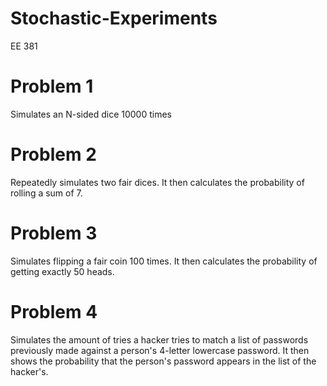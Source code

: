 # Stochastic-Experiments
EE 381
# Problem 1
Simulates an N-sided dice 10000 times
# Problem 2
Repeatedly simulates two fair dices. It then calculates the probability of rolling a sum of 7.
# Problem 3
Simulates flipping a fair coin 100 times. It then calculates the probability of getting exactly 50 heads.
# Problem 4
Simulates the amount of tries a hacker tries to match a list of passwords previously made against a person's 4-letter lowercase password.
It then shows the probability that the person's password appears in the list of the hacker's.
